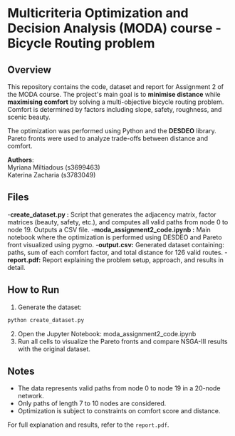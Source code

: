 # Multicriteria Optimization and Decision Analysis (MODA) course - Bicycle Routing problem



## Overview

This repository contains the code, dataset and report for Assignment 2 of the MODA course. The project's main goal is to **minimise distance** while **maximising comfort** by solving a multi-objective bicycle routing problem. Comfort is determined by factors including slope, safety, roughness, and scenic beauty.

The optimization was performed using Python and the **DESDEO** library. Pareto fronts were used to analyze trade-offs between distance and comfort.

**Authors**:  
Myriana Miltiadous (s3699463)  
Katerina Zacharia (s3783049)  

## Files

-**create_dataset.py :**	Script that generates the adjacency matrix, factor matrices (beauty, safety, etc.), and computes all valid paths from node 0 to node 19. Outputs a CSV file.
-**moda_assignment2_code.ipynb :**	Main notebook where the optimization is performed using DESDEO and Pareto front visualized using pygmo.
-**output.csv:**	Generated dataset containing: paths, sum of each comfort factor, and total distance for 126 valid routes.
-**report.pdf:** Report explaining the problem setup, approach, and results in detail.


## How to Run

1. Generate the dataset:
```bash
python create_dataset.py
```
2. Open the Jupyter Notebook: moda_assignment2_code.ipynb
3. Run all cells to visualize the Pareto fronts and compare NSGA-III results with the original dataset.


## Notes

- The data represents valid paths from node 0 to node 19 in a 20-node network.
- Only paths of length 7 to 10 nodes are considered.
- Optimization is subject to constraints on comfort score and distance.

For full explanation and results, refer to the `report.pdf`.
